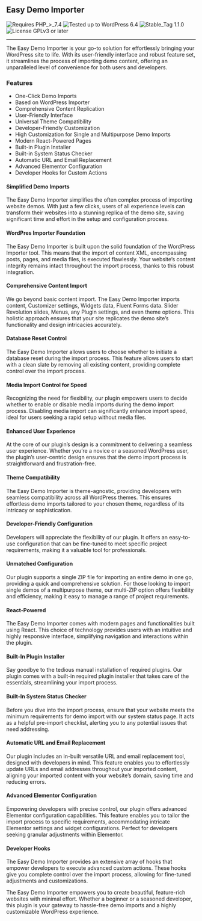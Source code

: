 ## Easy Demo Importer

![Requires PHP_>_7.4](https://img.shields.io/badge/Requires-PHP_>_7.4-2d74d5)
![Tested up to WordPress 6.4](https://img.shields.io/badge/Tested-Up_to_WordPress_6.4-2d74d5)
![Stable_Tag 1.1.0](https://img.shields.io/badge/Stable_Tag-1.1.0-2d74d5)
![License GPLv3 or later](https://img.shields.io/badge/License-GPLv3_or_later-2d74d5)

<hr />

The Easy Demo Importer is your go-to solution for effortlessly bringing your WordPress site to life. With its user-friendly interface and robust feature set, it streamlines the process of importing demo content, offering an unparalleled level of convenience for both users and developers.

### Features

-   One-Click Demo Imports
-   Based on WordPress Importer
-   Comprehensive Content Replication
-   User-Friendly Interface
-   Universal Theme Compatibility
-   Developer-Friendly Customization
-   High Customization for Single and Multipurpose Demo Imports
-   Modern React-Powered Pages
-   Built-in Plugin Installer
-   Built-in System Status Checker
-   Automatic URL and Email Replacement
-   Advanced Elementor Configuration
-   Developer Hooks for Custom Actions

#### Simplified Demo Imports

The Easy Demo Importer simplifies the often complex process of importing website demos. With just a few clicks, users of all experience levels can transform their websites into a stunning replica of the demo site, saving significant time and effort in the setup and configuration process.

#### WordPres Importer Foundation

The Easy Demo Importer is built upon the solid foundation of the WordPress Importer tool. This means that the import of content XML, encompassing posts, pages, and media files, is executed flawlessly. Your website’s content integrity remains intact throughout the import process, thanks to this robust integration.

#### Comprehensive Content Import

We go beyond basic content import. The Easy Demo Importer imports content, Customizer settings, Widgets data, Fluent Forms data. Slider Revolution slides, Menus, any Plugin settings, and even theme options. This holistic approach ensures that your site replicates the demo site’s functionality and design intricacies accurately.

#### Database Reset Control

The Easy Demo Importer allows users to choose whether to initiate a database reset during the import process. This feature allows users to start with a clean slate by removing all existing content, providing complete control over the import process.

#### Media Import Control for Speed

Recognizing the need for flexibility, our plugin empowers users to decide whether to enable or disable media imports during the demo import process. Disabling media import can significantly enhance import speed, ideal for users seeking a rapid setup without media files.

#### Enhanced User Experience

At the core of our plugin’s design is a commitment to delivering a seamless user experience. Whether you’re a novice or a seasoned WordPress user, the plugin’s user-centric design ensures that the demo import process is straightforward and frustration-free.

#### Theme Compatibility

The Easy Demo Importer is theme-agnostic, providing developers with seamless compatibility across all WordPress themes. This ensures effortless demo imports tailored to your chosen theme, regardless of its intricacy or sophistication.

#### Developer-Friendly Configuration

Developers will appreciate the flexibility of our plugin. It offers an easy-to-use configuration that can be fine-tuned to meet specific project requirements, making it a valuable tool for professionals.

#### Unmatched Configuration

Our plugin supports a single ZIP file for importing an entire demo in one go, providing a quick and comprehensive solution. For those looking to import single demos of a multipurpose theme, our multi-ZIP option offers flexibility and efficiency, making it easy to manage a range of project requirements.

#### React-Powered

The Easy Demo Importer comes with modern pages and functionalities built using React. This choice of technology provides users with an intuitive and highly responsive interface, simplifying navigation and interactions within the plugin.

#### Built-In Plugin Installer

Say goodbye to the tedious manual installation of required plugins. Our plugin comes with a built-in required plugin installer that takes care of the essentials, streamlining your import process.

#### Built-In System Status Checker

Before you dive into the import process, ensure that your website meets the minimum requirements for demo import with our system status page. It acts as a helpful pre-import checklist, alerting you to any potential issues that need addressing.

#### Automatic URL and Email Replacement

Our plugin includes an in-built versatile URL and email replacement tool, designed with developers in mind. This feature enables you to effortlessly update URLs and email addresses throughout your imported content, aligning your imported content with your website’s domain, saving time and reducing errors.

#### Advanced Elementor Configuration

Empowering developers with precise control, our plugin offers advanced Elementor configuration capabilities. This feature enables you to tailor the import process to specific requirements, accommodating intricate Elementor settings and widget configurations. Perfect for developers seeking granular adjustments within Elementor.

#### Developer Hooks

The Easy Demo Importer provides an extensive array of hooks that empower developers to execute advanced custom actions. These hooks give you complete control over the import process, allowing for fine-tuned adjustments and customizations.

The Easy Demo Importer empowers you to create beautiful, feature-rich websites with minimal effort. Whether a beginner or a seasoned developer, this plugin is your gateway to hassle-free demo imports and a highly customizable WordPress experience.
